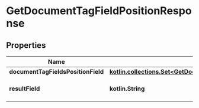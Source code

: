 
# GetDocumentTagFieldPositionResponse

## Properties
Name | Type | Description | Notes
------------ | ------------- | ------------- | -------------
**documentTagFieldsPositionField** | [**kotlin.collections.Set&lt;GetDocumentTagFieldPositionResponseDocumentTagFieldsPositionField&gt;**](GetDocumentTagFieldPositionResponseDocumentTagFieldsPositionField.md) |  | 
**resultField** | **kotlin.String** | Displays the result of the call. | 



